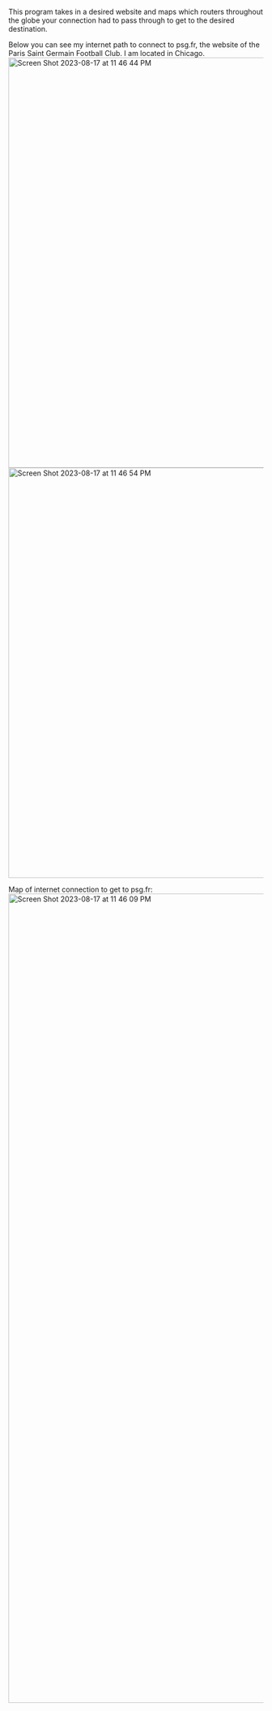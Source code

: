 This program takes in a desired website and maps which routers throughout the globe your connection had to pass through to get to the desired destination.

Below you can see my internet path to connect to psg.fr, the website of the Paris Saint Germain Football Club. I am located in Chicago. 
<img width="809" alt="Screen Shot 2023-08-17 at 11 46 44 PM" src="https://github.com/EvanJW7/IP-Locator/assets/84414002/7bab19d0-f2ca-4721-833c-26247ba4715f">
<img width="809" alt="Screen Shot 2023-08-17 at 11 46 54 PM" src="https://github.com/EvanJW7/IP-Locator/assets/84414002/7f33a6ca-042e-4524-a0ad-7bc36ce739c7">

Map of internet connection to get to psg.fr:
<img width="1596" alt="Screen Shot 2023-08-17 at 11 46 09 PM" src="https://github.com/EvanJW7/IP-Locator/assets/84414002/bbc83111-5775-4711-a405-be013554c53d">
